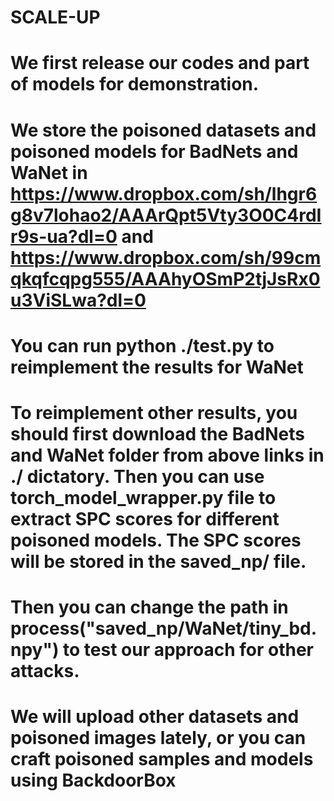 # SCALE-UP

# We first release our codes and part of models for demonstration. 
# We store the poisoned datasets and poisoned models for BadNets and WaNet in   https://www.dropbox.com/sh/lhgr6g8v7lohao2/AAArQpt5Vty3O0C4rdIr9s-ua?dl=0  and https://www.dropbox.com/sh/99cmqkqfcqpg555/AAAhyOSmP2tjJsRx0u3ViSLwa?dl=0 

# You can run python ./test.py to reimplement the results for WaNet

# To reimplement other results, you should first download the BadNets and WaNet folder from above links in ./ dictatory. Then you can use  torch_model_wrapper.py file to extract SPC scores for different poisoned models. The SPC scores will be stored in the saved_np/ file.

# Then you can change the path in process("saved_np/WaNet/tiny_bd.npy") to test our approach for other attacks.  

# We will upload other datasets and poisoned images lately, or you can craft poisoned samples and models using BackdoorBox 

